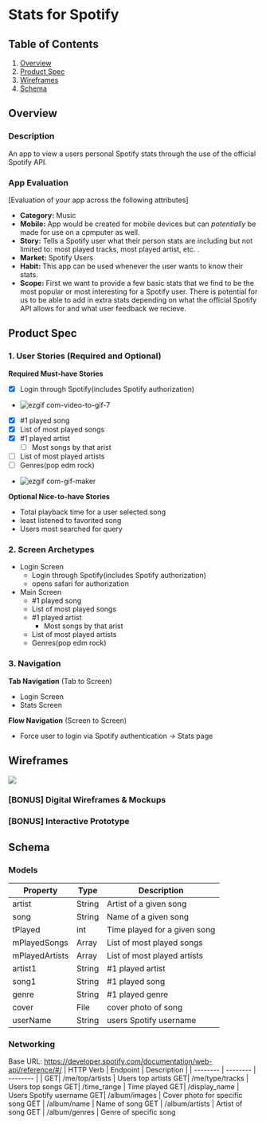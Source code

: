 # Stats for Spotify

## Table of Contents
1. [Overview](#Overview)
1. [Product Spec](#Product-Spec)
1. [Wireframes](#Wireframes)
2. [Schema](#Schema)

## Overview
### Description
An app to view a users personal Spotify stats through the use of the official Spotify API. 

### App Evaluation
[Evaluation of your app across the following attributes]
- **Category:** Music
- **Mobile:** App would be created for mobile devices but can *potentially* be made for use on a cpmputer as well.
- **Story:** Tells a Spotify user what their person stats are including but not limited to: most played tracks, most played artist, etc. .
- **Market:** Spotify Users
- **Habit:** This app can be used whenever the user wants to know their stats.
- **Scope:** First we want to provide a few basic stats that we find to be the most popular or most interesting for a Spotify user. There is potential for us to be able to add in extra stats depending on what the official Spotify API allows for and what user feedback we recieve.

## Product Spec

### 1. User Stories (Required and Optional)

**Required Must-have Stories**
- [x] Login through Spotify(includes Spotify authorization)
* ![ezgif com-video-to-gif-7](https://user-images.githubusercontent.com/87163477/144690765-31d8d043-d199-48d3-af55-74072d178313.gif)

- [x] #1 played song
- [x] List of most played songs
- [x] #1 played artist
    - [ ] Most songs by that arist
- [ ] List of most played artists
- [ ] Genres(pop edm rock)

* ![ezgif com-gif-maker](https://user-images.githubusercontent.com/87163477/146608088-3dff9c5c-9bb4-4483-80e8-a44c490dc7aa.gif)


**Optional Nice-to-have Stories**

* Total playback time for a user selected song
* least listened to favorited song
* Users most searched for query

### 2. Screen Archetypes

* Login Screen
   * Login through Spotify(includes Spotify authorization)
   * opens safari for authorization 
* Main Screen
    * #1 played song
    * List of most played songs
    * #1 played artist
        * Most songs by that arist
    * List of most played artists
    * Genres(pop edm rock)
   

### 3. Navigation

**Tab Navigation** (Tab to Screen)
* Login Screen
* Stats Screen


**Flow Navigation** (Screen to Screen)

* Force user to login via Spotify authentication -> Stats page


## Wireframes

![](https://i.imgur.com/yuQ5ZFp.jpg)


### [BONUS] Digital Wireframes & Mockups

### [BONUS] Interactive Prototype

## Schema 
### Models

| Property | Type | Description |
| -------- | -------- | -------- |
| artist     | String     |Artist of a given song  
| song    | String     | Name of a given song 
| tPlayed | int| Time played for a given song
mPlayedSongs |Array | List of most played songs
mPlayedArtists | Array | List of most played artists
artist1 | String| #1 played artist
song1 | String | #1 played song
genre | String| #1 played genre
cover |File |cover photo of song
userName| String|users Spotify username


### Networking
Base URL: https://developer.spotify.com/documentation/web-api/reference/#/
| HTTP Verb | Endpoint | Description |
| -------- | -------- | -------- |
| GET| /me/top/artists | Users top artists
GET| /me/type/tracks | Users top songs
GET| /time_range | Time played
GET| /display_name | Users Spotify username
GET| /album/images | Cover photo for specific song
GET | /album/name | Name of song
GET | /album/artists | Artist of song
GET | /album/genres | Genre of specific song


